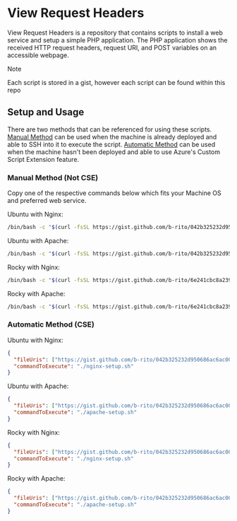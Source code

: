 # View Request Headers
View Request Headers is a repository that contains scripts to install a web service and setup a simple PHP application. The PHP application shows the received HTTP request headers, request URI, and POST variables on an accessible webpage.

> [!Note]  
> Each script is stored in a gist, however each script can be found within this repo

## Setup and Usage
There are two methods that can be referenced for using these scripts. [Manual Method](#manual-method-not-cse) can be used when the machine is already deployed and able to SSH into it to execute the script. [Automatic Method](#automatic-method-cse) can be used when the machine hasn't been deployed and able to use Azure's Custom Script Extension feature.

### Manual Method (Not CSE)
Copy one of the respective commands below which fits your Machine OS and preferred web service. 

Ubuntu with Nginx:
```bash
/bin/bash -c "$(curl -fsSL https://gist.github.com/b-rito/042b325232d950686ac6ac008b34ce2a/raw/00b6b62898e7a43d78b5c465be12d5d5978a4b83/nginx-setup.sh)"
```

Ubuntu with Apache:
```bash
/bin/bash -c "$(curl -fsSL https://gist.github.com/b-rito/042b325232d950686ac6ac008b34ce2a/raw/00b6b62898e7a43d78b5c465be12d5d5978a4b83/apache-setup.sh)"
```

Rocky with Nginx: 
```bash
/bin/bash -c "$(curl -fsSL https://gist.github.com/b-rito/6e241cbc8a2398b88fac194016ca449d/raw/78091c120b1a2723b80b79fcd6ff6735fc917875/nginx-setup.sh)"
```

Rocky with Apache: 
```bash
/bin/bash -c "$(curl -fsSL https://gist.github.com/b-rito/6e241cbc8a2398b88fac194016ca449d/raw/78091c120b1a2723b80b79fcd6ff6735fc917875/apache-setup.sh)"
```

### Automatic Method (CSE)

Ubuntu with Nginx:
```json
{
  "fileUris": ["https://gist.github.com/b-rito/042b325232d950686ac6ac008b34ce2a/raw/00b6b62898e7a43d78b5c465be12d5d5978a4b83/nginx-setup.sh"],
  "commandToExecute": "./nginx-setup.sh"
}
```

Ubuntu with Apache:
```json
{
  "fileUris": ["https://gist.github.com/b-rito/042b325232d950686ac6ac008b34ce2a/raw/00b6b62898e7a43d78b5c465be12d5d5978a4b83/apache-setup.sh"],
  "commandToExecute": "./apache-setup.sh"
}
```

Rocky with Nginx:
```json
{
  "fileUris": ["https://gist.github.com/b-rito/042b325232d950686ac6ac008b34ce2a/raw/00b6b62898e7a43d78b5c465be12d5d5978a4b83/nginx-setup.sh"],
  "commandToExecute": "./nginx-setup.sh"
}
```

Rocky with Apache:
```json
{
  "fileUris": ["https://gist.github.com/b-rito/042b325232d950686ac6ac008b34ce2a/raw/00b6b62898e7a43d78b5c465be12d5d5978a4b83/apache-setup.sh"],
  "commandToExecute": "./apache-setup.sh"
}
```